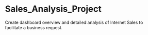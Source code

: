 # Sales_Analysis_Project
Create dashboard overview and detailed analysis of Internet Sales to facilitate a business request. 

